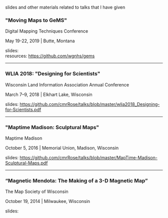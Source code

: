 
slides and other materials related to talks that I have given

### "Moving Maps to GeMS" 
Digital Mapping Techniques Conference 

May 19-22, 2019  |  Butte, Montana

slides:  
resources: https://github.com/wgnhs/gems

---

### WLIA 2018: "Designing for Scientists"
Wisconsin Land Information Association Annual Conference 

March 7–9, 2018 | Elkhart Lake, Wisconsin 

slides: https://github.com/cmrRose/talks/blob/master/wlia2018_Designing-for-Scientists.pdf 

--- 

### "Maptime Madison: Sculptural Maps"
Maptime Madison

October 5, 2016  |  Memorial Union, Madison, Wisconsin 

slides: https://github.com/cmrRose/talks/blob/master/MapTime-Madison-Sculptural-Maps.pdf

--- 

### “Magnetic Mendota: The Making of a 3-D Magnetic Map” 
The Map Society of Wisconsin 

October 19, 2014  |  Milwaukee, Wisconsin 

slides: 

